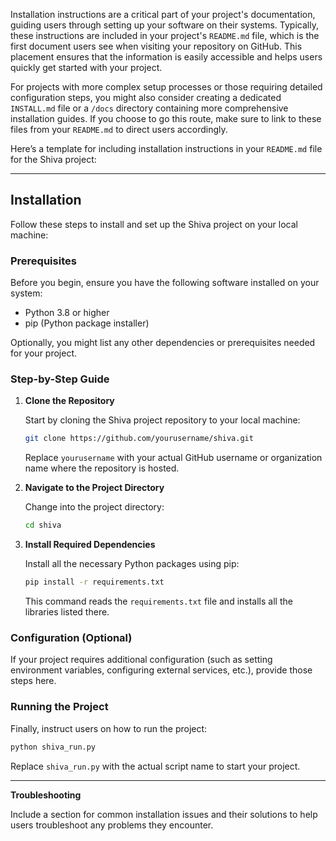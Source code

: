 Installation instructions are a critical part of your project's documentation, guiding users through setting up your software on their systems. Typically, these instructions are included in your project's `README.md` file, which is the first document users see when visiting your repository on GitHub. This placement ensures that the information is easily accessible and helps users quickly get started with your project.

For projects with more complex setup processes or those requiring detailed configuration steps, you might also consider creating a dedicated `INSTALL.md` file or a `/docs` directory containing more comprehensive installation guides. If you choose to go this route, make sure to link to these files from your `README.md` to direct users accordingly.

Here’s a template for including installation instructions in your `README.md` file for the Shiva project:

---

## Installation

Follow these steps to install and set up the Shiva project on your local machine:

### Prerequisites

Before you begin, ensure you have the following software installed on your system:

- Python 3.8 or higher
- pip (Python package installer)

Optionally, you might list any other dependencies or prerequisites needed for your project.

### Step-by-Step Guide

1. **Clone the Repository**

   Start by cloning the Shiva project repository to your local machine:

   ```bash
   git clone https://github.com/yourusername/shiva.git
   ```

   Replace `yourusername` with your actual GitHub username or organization name where the repository is hosted.

2. **Navigate to the Project Directory**

   Change into the project directory:

   ```bash
   cd shiva
   ```

3. **Install Required Dependencies**

   Install all the necessary Python packages using pip:

   ```bash
   pip install -r requirements.txt
   ```

   This command reads the `requirements.txt` file and installs all the libraries listed there.

### Configuration (Optional)

If your project requires additional configuration (such as setting environment variables, configuring external services, etc.), provide those steps here.

### Running the Project

Finally, instruct users on how to run the project:

```bash
python shiva_run.py
```

Replace `shiva_run.py` with the actual script name to start your project.

---

**Troubleshooting**

Include a section for common installation issues and their solutions to help users troubleshoot any problems they encounter.
